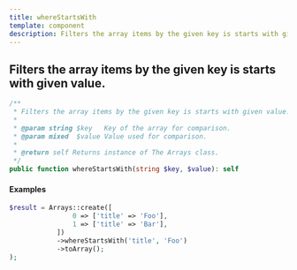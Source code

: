 ```yaml
---
title: whereStartsWith
template: component
description: Filters the array items by the given key is starts with given value.
---
```


<h2 class="font-normal text-lg">
Filters the array items by the given key is starts with given value.
</h2>

```php
/**
 * Filters the array items by the given key is starts with given value.
 *
 * @param string $key   Key of the array for comparison.
 * @param mixed  $value Value used for comparison.
 *
 * @return self Returns instance of The Arrays class.
 */
public function whereStartsWith(string $key, $value): self
```

#### Examples

```php
$result = Arrays::create([
                0 => ['title' => 'Foo'],
                1 => ['title' => 'Bar'],
            ])
            ->whereStartsWith('title', 'Foo')
            ->toArray();
);
```
